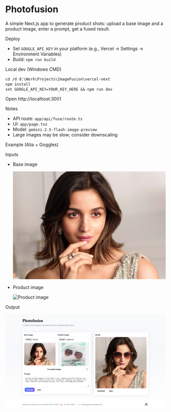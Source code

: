 # Photofusion

A simple Next.js app to generate product shots: upload a base image and a product image, enter a prompt, get a fused result.

Deploy
- Set `GOOGLE_API_KEY` in your platform (e.g., Vercel → Settings → Environment Variables)
- Build: `npm run build`

Local dev (Windows CMD)
```
cd /d d:\Work\Projects\ImageFusion\vercel-next
npm install
set GOOGLE_API_KEY=YOUR_KEY_HERE && npm run dev
```
Open http://localhost:3001

Notes
- API route: `app/api/fuse/route.ts`
- UI: `app/page.tsx`
- Model: `gemini-2.5-flash-image-preview`
- Large images may be slow; consider downscaling

Example (Alia + Goggles)

Inputs

- Base image

	![Base image](./images/model/alia.jpg)

- Product image

	![Product image](./images/products/goggle.jpg)

Output

![Result](./images/result/result3.png)
